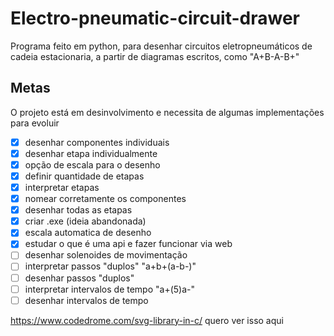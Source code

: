 # Electro-pneumatic-circuit-drawer
Programa feito em python, para desenhar circuitos eletropneumáticos de cadeia estacionaria, a partir de diagramas escritos, como "A+B-A-B+" 

## Metas
O projeto está em desinvolvimento e necessita de algumas implementações para evoluir

- [X] desenhar componentes individuais  
- [X] desenhar etapa individualmente
- [X] opção de escala para o desenho  
- [X] definir quantidade de etapas  
- [X] interpretar etapas 
- [X] nomear corretamente os componentes
- [X] desenhar todas as etapas
- [X] criar .exe (ideia abandonada)
- [X] escala automatica de desenho
- [X] estudar o que é uma api e fazer funcionar via web
- [ ] desenhar solenoides de movimentação 
- [ ] interpretar passos "duplos" "a+b+(a-b-)"
- [ ] desenhar passos "duplos"
- [ ] interpretar intervalos de tempo "a+(5)a-"
- [ ] desenhar intervalos de tempo 

https://www.codedrome.com/svg-library-in-c/ quero ver isso aqui
